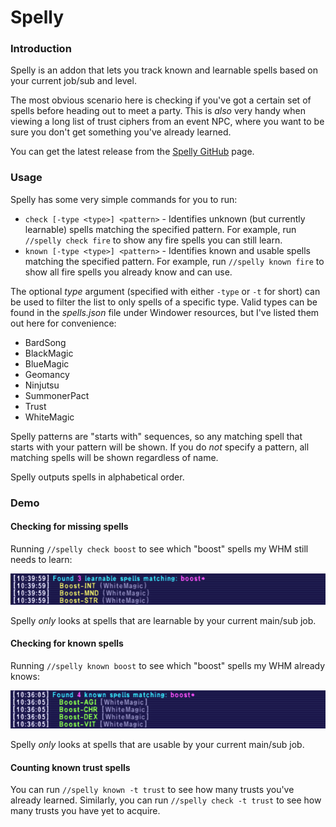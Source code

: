 # Spelly

### Introduction

Spelly is an addon that lets you track known and learnable spells based on your current job/sub and level. 

The most obvious scenario here is checking if you've got a certain set of spells before heading out to meet a party. This is *also* very handy when viewing a long list of trust ciphers from an event NPC, where you want to be sure you don't get something you've already learned.

You can get the latest release from the [Spelly GitHub](https://github.com/Kaiconure/Spelly) page.

### Usage

Spelly has some very simple commands for you to run:

- `check [-type <type>] <pattern>` - Identifies unknown (but currently learnable) spells matching the specified pattern. For example, run `//spelly check fire` to show any fire spells you can still learn.
- `known [-type <type>] <pattern>` - Identifies known and usable spells matching the specified pattern. For example, run `//spelly known fire` to show all fire spells you already know and can use.

The optional *type* argument (specified with either `-type` or `-t` for short)  can be used to filter the list to only spells of a specific type. Valid types can be found in the *spells.json* file under Windower resources, but I've listed them out here for convenience:

- BardSong
- BlackMagic
- BlueMagic
- Geomancy
- Ninjutsu
- SummonerPact
- Trust
- WhiteMagic

Spelly patterns are "starts with" sequences, so any matching spell that starts with your pattern will be shown. If you do *not* specify a pattern, all matching spells will be shown regardless of name.

Spelly outputs spells in alphabetical order.

### Demo

#### Checking for missing spells

Running `//spelly check boost` to see which "boost" spells my WHM still needs to learn:

![](content/spelly_check.png)

Spelly *only* looks at spells that are learnable by your current main/sub job.

#### Checking for known spells

Running `//spelly known boost` to see which "boost" spells my WHM already knows:

![](content/spelly_known.png)

Spelly *only* looks at spells that are usable by your current main/sub job.

#### Counting known trust spells

You can run `//spelly known -t trust` to see how many trusts you've already learned. Similarly, you can run `//spelly check -t trust` to see how many trusts you have yet to acquire.

